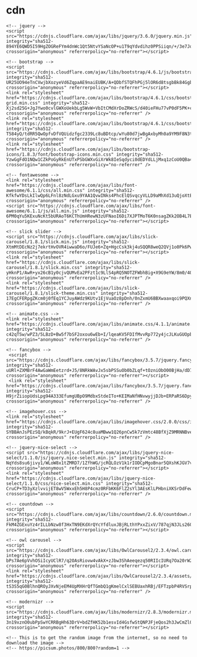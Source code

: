 # cdn

    <!-- jquery -->
    <script src="https://cdnjs.cloudflare.com/ajax/libs/jquery/3.6.0/jquery.min.js" integrity="sha512-894YE6QWD5I59HgZOGReFYm4dnWc1Qt5NtvYSaNcOP+u1T9qYdvdihz0PPSiiqn/+/3e7Jo4EaG7TubfWGUrMQ==" crossorigin="anonymous" referrerpolicy="no-referrer"></script>
    
    <!-- bootstrap -->
    <script src="https://cdnjs.cloudflare.com/ajax/libs/bootstrap/4.6.1/js/bootstrap.min.js" integrity="sha512-UR25UO94eTnCVwjbXozyeVd6ZqpaAE9naiEUBK/A+QDbfSTQFhPGj5lOR6d8tsgbBk84Ggb5A3EkjsOgPRPcKA==" crossorigin="anonymous" referrerpolicy="no-referrer"></script>
    <link rel="stylesheet" href="https://cdnjs.cloudflare.com/ajax/libs/bootstrap/4.6.1/css/bootstrap-grid.min.css" integrity="sha512-Xj2sd25G+JgJYwo0cvlGWXoUekbLg5WvW+VbItCMdXrDoZRWcS/d40ieFHu77vP0dF5PK+cX6TIp+DsPfZomhw==" crossorigin="anonymous" referrerpolicy="no-referrer" />
    <link rel="stylesheet" href="https://cdnjs.cloudflare.com/ajax/libs/bootstrap/4.6.1/css/bootstrap.min.css" integrity="sha512-T584yQ/tdRR5QwOpfvDfVQUidzfgc2339Lc8uBDtcp/wYu80d7jwBgAxbyMh0a9YM9F8N3tdErpFI8iaGx6x5g==" crossorigin="anonymous" referrerpolicy="no-referrer" />
    <link rel="stylesheet" href="https://cdnjs.cloudflare.com/ajax/libs/bootstrap-icons/1.8.3/font/bootstrap-icons.min.css" integrity="sha512-YzwGgFdO1NQw1CZkPoGyRkEnUTxPSbGWXvGiXrWk8IeSqdyci0dEDYdLLjMxq1zCoU0QBa4kHAFiRhUL3z2bow==" crossorigin="anonymous" referrerpolicy="no-referrer" />

    <!-- fontawesome -->
    <link rel="stylesheet" href="https://cdnjs.cloudflare.com/ajax/libs/font-awesome/6.1.1/css/all.min.css" integrity="sha512-KfkfwYDsLkIlwQp6LFnl8zNdLGxu9YAA1QvwINks4PhcElQSvqcyVLLD9aMhXd13uQjoXtEKNosOWaZqXgel0g==" crossorigin="anonymous" referrerpolicy="no-referrer" />
    <script src="https://cdnjs.cloudflare.com/ajax/libs/font-awesome/6.1.1/js/all.min.js" integrity="sha512-6PM0qYu5KExuNcKt5bURAoT6KCThUmHRewN3zUFNaoI6Di7XJPTMoT6K0nsagZKk2OB4L7E3q1uQKHNHd4stIQ==" crossorigin="anonymous" referrerpolicy="no-referrer"></script>

    <!-- slick slider -->
    <script src="https://cdnjs.cloudflare.com/ajax/libs/slick-carousel/1.8.1/slick.min.js" integrity="sha512-XtmMtDEcNz2j7ekrtHvOVR4iwwaD6o/FUJe6+Zq+HgcCsk3kj4uSQQR8weQ2QVj1o0Pk6PwYLohm206ZzNfubg==" crossorigin="anonymous" referrerpolicy="no-referrer"></script>
    <link rel="stylesheet" href="https://cdnjs.cloudflare.com/ajax/libs/slick-carousel/1.8.1/slick.min.css" integrity="sha512-yHknP1/AwR+yx26cB1y0cjvQUMvEa2PFzt1c9LlS4pRQ5NOTZFWbhBig+X9G9eYW/8m0/4OXNx8pxJ6z57x0dw==" crossorigin="anonymous" referrerpolicy="no-referrer" />
    <link rel="stylesheet" href="https://cdnjs.cloudflare.com/ajax/libs/slick-carousel/1.8.1/slick-theme.min.css" integrity="sha512-17EgCFERpgZKcm0j0fEq1YCJuyAWdz9KUtv1EjVuaOz8pDnh/0nZxmU6BBXwaaxqoi9PQXnRWqlcDB027hgv9A==" crossorigin="anonymous" referrerpolicy="no-referrer" />
    
    <!-- animate.css -->
    <link rel="stylesheet" href="https://cdnjs.cloudflare.com/ajax/libs/animate.css/4.1.1/animate.min.css" integrity="sha512-c42qTSw/wPZ3/5LBzD+Bw5f7bSF2oxou6wEb+I/lqeaKV5FDIfMvvRp772y4jcJLKuGUOpbJMdg/BTl50fJYAw==" crossorigin="anonymous" referrerpolicy="no-referrer" />
    
    <!-- fancybox -->
     <script src="https://cdnjs.cloudflare.com/ajax/libs/fancybox/3.5.7/jquery.fancybox.min.js" integrity="sha512-uURl+ZXMBrF4AwGaWmEetzrd+J5/8NRkWAvJx5sbPSSuOb0bZLqf+tOzniObO00BjHa/dD7gub9oCGMLPQHtQA==" crossorigin="anonymous" referrerpolicy="no-referrer"></script>
     <link rel="stylesheet" href="https://cdnjs.cloudflare.com/ajax/libs/fancybox/3.5.7/jquery.fancybox.min.css" integrity="sha512-H9jrZiiopUdsLpg94A333EfumgUBpO9MdbxStdeITo+KEIMaNfHNvwyjjDJb+ERPaRS6DpyRlKbvPUasNItRyw==" crossorigin="anonymous" referrerpolicy="no-referrer" />
        
    <!-- imagehover.css -->
    <link rel="stylesheet" href="https://cdnjs.cloudflare.com/ajax/libs/imagehover.css/2.0.0/css/imagehover.min.css" integrity="sha512-SYBBAnJsPEzSQ/kBqkR/9krJ+EUgF624c8uaMBww1Q26pnCw5k7zVmtc48BfXjZ9MRNNBveIdhx/na1xRLWgjw==" crossorigin="anonymous" referrerpolicy="no-referrer" />
    
    <!-- jquery-nice-select -->
    <script src="https://cdnjs.cloudflare.com/ajax/libs/jquery-nice-select/1.1.0/js/jquery.nice-select.min.js" integrity="sha512-NqYds8su6jivy1/WLoW8x1tZMRD7/1ZfhWG/jcRQLOzV1k1rIODCpMgoBnar5QXshKJGV7vi0LXLNXPoFsM5Zg==" crossorigin="anonymous" referrerpolicy="no-referrer"></script>
    <link rel="stylesheet" href="https://cdnjs.cloudflare.com/ajax/libs/jquery-nice-select/1.1.0/css/nice-select.min.css" integrity="sha512-CruCP+TD3yXzlvvijET8wV5WxxEh5H8P4cmz0RFbKK6FlZ2sYl3AEsKlLPHbniXKSrDdFewhbmBK5skbdsASbQ==" crossorigin="anonymous" referrerpolicy="no-referrer" />
    
    <!-- countdown -->
    <script src="https://cdnjs.cloudflare.com/ajax/libs/countdown/2.6.0/countdown.min.js" integrity="sha512-FkM4ZGExuYz4rILLbNzw8f3HxTN9EKdXrQYcYfdluxJBjRLthYPxxZixV/787qjN3JLs2607yN5XknR/cQMU8w==" crossorigin="anonymous" referrerpolicy="no-referrer"></script>
    
    <!-- owl carousel -->
    <script src="https://cdnjs.cloudflare.com/ajax/libs/OwlCarousel2/2.3.4/owl.carousel.min.js" integrity="sha512-bPs7Ae6pVvhOSiIcyUClR7/q2OAsRiovw4vAkX+zJbw3ShAeeqezq50RIIcIURq7Oa20rW2n2q+fyXBNcU9lrw==" crossorigin="anonymous" referrerpolicy="no-referrer"></script>
    <link rel="stylesheet" href="https://cdnjs.cloudflare.com/ajax/libs/OwlCarousel2/2.3.4/assets/owl.carousel.min.css" integrity="sha512-tS3S5qG0BlhnQROyJXvNjeEM4UpMXHrQfTGmbQ1gKmelCxlSEBUaxhRBj/EFTzpbP4RVSrpEikbmdJobCvhE3g==" crossorigin="anonymous" referrerpolicy="no-referrer" />
    
    <!-- modernizr -->
    <script src="https://cdnjs.cloudflare.com/ajax/libs/modernizr/2.8.3/modernizr.min.js" integrity="sha512-3n19xznO0ubPpSwYCRRBgHh63DrV+bdZfHK52b1esvId4GsfwStQNPJFjeQos2h3JwCmZl0/LgLxSKMAI55hgw==" crossorigin="anonymous" referrerpolicy="no-referrer"></script>
    
    <!-- This is to get the random image from the internet, so no need to download the image -->
    <!-- https://picsum.photos/800/800?random=1 -->
